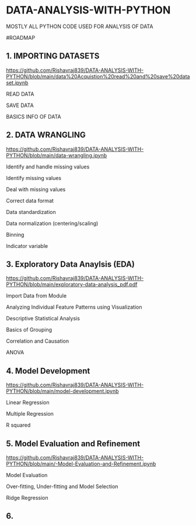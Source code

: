 # DATA-ANALYSIS-WITH-PYTHON

MOSTLY ALL PYTHON CODE USED FOR ANALYSIS OF DATA

#ROADMAP

## 1. IMPORTING DATASETS 

  https://github.com/Rishavraj839/DATA-ANALYSIS-WITH-PYTHON/blob/main/data%20Acquistion%20read%20and%20save%20dataset.ipynb
  
  READ DATA
  
  SAVE DATA
  
  BASICS INFO OF DATA


## 2. DATA WRANGLING

https://github.com/Rishavraj839/DATA-ANALYSIS-WITH-PYTHON/blob/main/data-wrangling.ipynb

Identify and handle missing values


Identify missing values


Deal with missing values


Correct data format


Data standardization


Data normalization (centering/scaling)


Binning


Indicator variable


## 3. Exploratory Data Anaylsis (EDA)

  https://github.com/Rishavraj839/DATA-ANALYSIS-WITH-PYTHON/blob/main/exploratory-data-analysis_pdf.pdf

Import Data from Module

Analyzing Individual Feature Patterns using Visualization

Descriptive Statistical Analysis

Basics of Grouping

Correlation and Causation

ANOVA

## 4.  Model Development

https://github.com/Rishavraj839/DATA-ANALYSIS-WITH-PYTHON/blob/main/model-development.ipynb


Linear Regression

Multiple Regression

R squared

## 5. Model Evaluation and Refinement

https://github.com/Rishavraj839/DATA-ANALYSIS-WITH-PYTHON/blob/main/-Model-Evaluation-and-Refinement.ipynb


Model Evaluation

Over-fitting, Under-fitting and Model Selection

Ridge Regression

## 6. 
